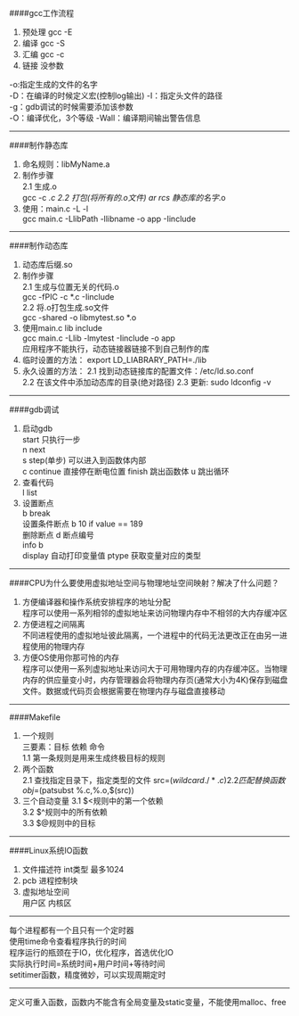 ####gcc工作流程   
1. 预处理  gcc -E  
2. 编译    gcc -S  
3. 汇编    gcc -c  
4. 链接    没参数    
   
-o:指定生成的文件的名字  
-D：在编译的时候定义宏(控制log输出)
-I：指定头文件的路径  
-g：gdb调试的时候需要添加该参数  
-O：编译优化，3个等级
-Wall：编译期间输出警告信息   
***   
####制作静态库    
1. 命名规则：libMyName.a  
2. 制作步骤   
	2.1 生成.o  
		gcc -c *.c
	2.2 打包(将所有的.o文件)
		ar rcs 静态库的名字*.o
3. 使用：main.c -L -l  
	gcc main.c  -LlibPath -llibname -o app -Iinclude   
***   
####制作动态库   
1. 动态库后缀.so   
2. 制作步骤  
	2.1 生成与位置无关的代码.o  
		gcc -fPIC -c *.c -Iinclude   
 	2.2 将.o打包生成.so文件   
		gcc -shared -o libmytest.so *.o   
3. 使用main.c lib include   
	gcc main.c -Llib -lmytest -Iinclude -o app  
应用程序不能执行，动态链接器链接不到自己制作的库  
1. 临时设置的方法： 
	export LD_LIABRARY_PATH=./lib
2. 永久设置的方法：
	2.1 找到动态链接库的配置文件：/etc/ld.so.conf  
	2.2 在该文件中添加动态库的目录(绝对路径)
	2.3 更新: sudo ldconfig -v   
***  
####gdb调试   
1. 启动gdb  
	start  只执行一步  
	n      next   
	s      step(单步) 可以进入到函数体内部   
	c      continue  直接停在断电位置
	finish 跳出函数体 
	u      跳出循环  
2. 查看代码   
	l    list
3. 设置断点   
	b   break    
	设置条件断点 b 10 if value == 189  
   删除断点   d  断点编号   
	info  b   
	display   自动打印变量值
	ptype     获取变量对应的类型
***   
####CPU为什么要使用虚拟地址空间与物理地址空间映射？解决了什么问题？    
1. 方便编译器和操作系统安排程序的地址分配   
	程序可以使用一系列相邻的虚拟地址来访问物理内存中不相邻的大内存缓冲区   
2. 方便进程之间隔离  
	不同进程使用的虚拟地址彼此隔离，一个进程中的代码无法更改正在由另一进程使用的物理内存   
3. 方便OS使用你那可怜的内存   
	程序可以使用一系列虚拟地址来访问大于可用物理内存的内存缓冲区。当物理内存的供应量变小时，内存管理器会将物理内存页(通常大小为4K)保存到磁盘文件。数据或代码页会根据需要在物理内存与磁盘直接移动    
***   
####Makefile   
1. 一个规则   
	三要素：目标 依赖 命令   
	1.1 第一条规则是用来生成终极目标的规则  
2. 两个函数   
	2.1 查找指定目录下，指定类型的文件
        src=$(wildcard ./*.c)
	2.2 匹配替换函数  
		obj=$(patsubst %.c,%.o,$(src))	
3. 三个自动变量
	3.1 $<规则中的第一个依赖  
	3.2 $^规则中的所有依赖  
	3.3 $@规则中的目标    
***  
####Linux系统IO函数   
1. 文件描述符   int类型 最多1024
2. pcb    进程控制块
3. 虚拟地址空间  
	用户区 内核区   
***   
每个进程都有一个且只有一个定时器   
使用time命令查看程序执行的时间    
程序运行的瓶颈在于IO，优化程序，首选优化IO    
实际执行时间=系统时间+用户时间+等待时间   
setitimer函数，精度微妙，可以实现周期定时   
***    
定义可重入函数，函数内不能含有全局变量及static变量，不能使用malloc、free
 


	


